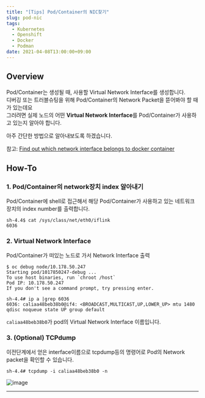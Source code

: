 ```yaml
---
title: "[Tips] Pod/Container의 NIC찾기"
slug: pod-nic
tags:
  - Kubernetes
  - Openshift
  - Docker
  - Podman
date: 2021-04-08T13:00:00+09:00
---
```


## Overview
Pod/Container는 생성될 때, 사용할 Virtual Network Interface를 생성합니다.  
디버깅 또는 트러블슈팅을 위해 Pod/Container의 Network Packet을 뜯어봐야 할 때가 있는데요  
그러려면 실제 노드의 어떤 **Virtual Network Interface**를 Pod/Container가 사용하고 있는지 알아야 합니다.  

아주 간단한 방법으로 알아내보도록 하겠습니다.  

참고: [Find out which network interface belongs to docker container](https://stackoverflow.com/questions/37860936/find-out-which-network-interface-belongs-to-docker-container)  

## How-To
### 1. Pod/Container의 network장치 index 알아내기
Pod/Container에 shell로 접근해서 해당 Pod/Container가 사용하고 있는 네트워크 장치의 index number를 출력합니다.  
~~~
sh-4.4$ cat /sys/class/net/eth0/iflink
6036
~~~

### 2. Virtual Network Interface
Pod/Container가 떠있는 노드로 가서 Network Interface 출력  

~~~
$ oc debug node/10.178.50.247
Starting pod/1017850247-debug ...
To use host binaries, run `chroot /host`
Pod IP: 10.178.50.247
If you don't see a command prompt, try pressing enter.

sh-4.4# ip a |grep 6036
6036: caliaa48beb38b0@if4: <BROADCAST,MULTICAST,UP,LOWER_UP> mtu 1480 qdisc noqueue state UP group default
~~~

`caliaa48beb38b0`가 pod의 Virtual Network Interface 이름입니다.  

### 3. (Optional) TCPdump
이전단계에서 얻은 interface이름으로 tcpdump등의 명령어로 Pod의 Network packet을 확인할 수 있습니다.  

~~~
sh-4.4# tcpdump -i caliaa48beb38b0 -n
~~~
![image](https://user-images.githubusercontent.com/15958325/162375137-c625a7b8-7ad8-4d06-9b4d-482ca5246720.png)  


----
